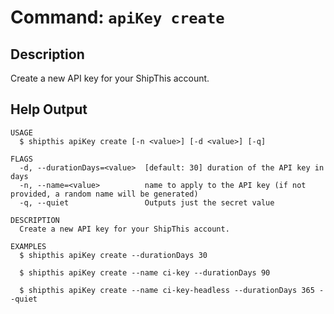 # Command: `apiKey create`

## Description

Create a new API key for your ShipThis account.

## Help Output

```help
USAGE
  $ shipthis apiKey create [-n <value>] [-d <value>] [-q]

FLAGS
  -d, --durationDays=<value>  [default: 30] duration of the API key in days
  -n, --name=<value>          name to apply to the API key (if not provided, a random name will be generated)
  -q, --quiet                 Outputs just the secret value

DESCRIPTION
  Create a new API key for your ShipThis account.

EXAMPLES
  $ shipthis apiKey create --durationDays 30

  $ shipthis apiKey create --name ci-key --durationDays 90

  $ shipthis apiKey create --name ci-key-headless --durationDays 365 --quiet
```